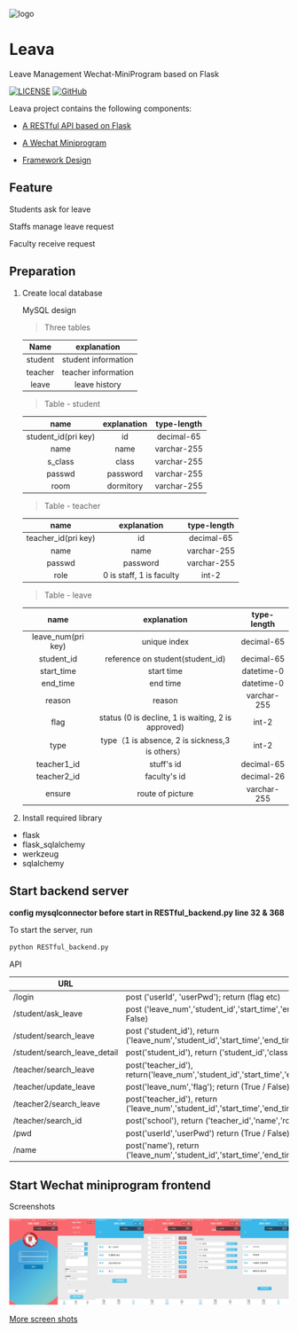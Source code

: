 ![logo](https://github.com/joey66666/Leava/blob/master/docs/logo/Leava.png)

# Leava

Leave Management Wechat-MiniProgram based on Flask

[![LICENSE](https://img.shields.io/badge/license-Anti%20996-blue.svg?style=popout-square)](./LICENSE)  [![GitHub](https://img.shields.io/badge/doc-中文版-red.svg?style=popout-square)](README.md)

Leava project contains the following components:

- [A RESTful API based on Flask](backend/RESTful_backend.py)

- [A Wechat Miniprogram](frontend)

- [Framework Design](docs)

## Feature

Students ask for leave

Staffs manage leave request

Faculty receive request

## Preparation

1. Create local database
   
    MySQL design

    > Three tables

    |  Name   |    explanation    |
    | :-----: | :--------: |
    | student | student information |
    | teacher | teacher information |
    |  leave  |   leave history   |

    > Table - student

    |       name        |   explanation   | type-length |
    | :---------------: | :------: | :-----------: |
    | student_id(pri key) | id |  decimal-65   |
    |       name        | name |  varchar-255  |
    |      s_class      | class |  varchar-255  |
    |      passwd       | password |  varchar-255  |
    |       room        | dormitory |  varchar-255  |

    > Table - teacher

    |       name        |               explanation               | type-length |
    | :---------------: | :------------------------------: | :-----------: |
    | teacher_id(pri key) |             id             |  decimal-65   |
    |       name        |             name             |  varchar-255  |
    |      passwd       |             password             |  varchar-255  |
    |       role        | 0 is staff, 1 is faculty |     int-2     |

    > Table - leave

    |       name        |               explanation               | type-length |
    | :--------------: | :-----------------------------------------: | :-----------: |
    | leave_num(pri key) |                  unique index                   |  decimal-65   |
    |    student_id    |     reference on student(student_id)      |  decimal-65   |
    |    start_time    |                start time                 |  datetime-0   |
    |     end_time     |                end time                 |  datetime-0   |
    |      reason      |                  reason                   |  varchar-255  |
    |       flag       | status (0 is decline, 1 is waiting, 2 is approved) |     int-2     |
    |       type       |       type（1 is absence, 2 is sickness,3 is others）       |  int-2   |
    |   teacher1_id    |                 stuff's id                  |  decimal-65   |
    |   teacher2_id    |                faculty's id                 |     decimal-26     |
    |      ensure      |             route of picture              |  varchar-255  |

2. Install required library

- flask
- flask_sqlalchemy
- werkzeug
- sqlalchemy

## Start backend server

**config mysqlconnector before start in RESTful_backend.py line 32 & 368**

To start the server, run 

```python 
python RESTful_backend.py
```

API

| URL                          | explanation                                                         |
| ---------------------------- | ------------------------------------------------------------ |
| /login                       | post ('userId', 'userPwd'); return (flag etc) |
| /student/ask_leave           | post ('leave_num','student_id','start_time','end_time','reason','flag','teacher1_id','teacher2_id','type','ensure'); return (True \ False)                                   |
| /student/search_leave        | post ('student_id'), return ('leave_num','student_id','start_time','end_time','reason','flag','teacher1_id','teacher2_id','type','ensure') |
| /student/search_leave_detail | post('student_id'), return ('student_id','class','name','room') |
| /teacher/search_leave        | post('teacher_id'), return('leave_num','student_id','start_time','end_time','reason','flag','teacher1_id','teacher2_id','type','ensure') |
| /teacher/update_leave        | post('leave_num','flag'); return (True / False)      |
| /teacher2/search_leave       | post('teacher_id'), return ('leave_num','student_id','start_time','end_time','reason','flag','teacher1_id','teacher2_id','type','ensure') |
| /teacher/search_id           | post('school'), return ('teacher_id','name','role')                       |
| /pwd                  | post('userId','userPwd') return (True / False)                         |
| /name                 | post('name'), return ('leave_num','student_id','start_time','end_time','reason','flag','teacher1_id','teacher2_id','type','ensure','class','school','room') |

## Start Wechat miniprogram frontend

Screenshots

![demo](docs/final_demo.jpg)

[More screen shots](docs/screenshot)



